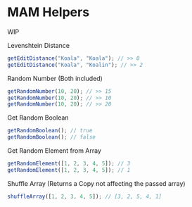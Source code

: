 # MAM Helpers

WIP

Levenshtein Distance

```js
getEditDistance("Koala", "Koala"); // >> 0
getEditDistance("Koala", "Koalin"); // >> 2
```

Random Number (Both included)

```js
getRandomNumber(10, 20); // >> 15
getRandomNumber(10, 20); // >> 10
getRandomNumber(10, 20); // >> 20
```

Get Random Boolean

```js
getRandomBoolean(); // true
getRandomBoolean(); // false
```

Get Random Element from Array

```js
getRandomElement([1, 2, 3, 4, 5]); // 3
getRandomElement([1, 2, 3, 4, 5]); // 1
```

Shuffle Array (Returns a Copy not affecting the passed array)

```js
shuffleArray([1, 2, 3, 4, 5]); // [3, 2, 5, 4, 1]
```

